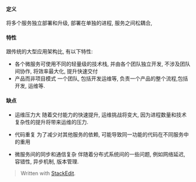 #### 定义

将多个服务独立部署和升级, 部署在单独的进程, 服务之间松耦合, 

#### 特性
跟传统的大型应用架构比, 有以下特性: 

* 各个微服务可使用不同的轻量级的技术栈, 并由各个团队独立开发, 不涉及团队间协作, 将效率最大化, 提升快速交付
* 产品而非项目模式
一个团队, 包括开发运维等, 负责一个产品的整个流程,包括开发, 运维等. 

#### 缺点

* 运维压力大
随着交付能力的快速提升, 运维挑战将变大, 因为进程数量和技术复杂性的提升将带来运维的压力. 

* 代码重复
为了减少对其他服务的依赖, 可能导致同一功能的代码在不同服务中的重用

* 微服务间的同步和通信复杂
伴随着分布式系统间的一些问题, 例如网络延迟, 容错性, 异步机制, 版本管理. 



> Written with [StackEdit](https://stackedit.io/).
<!--stackedit_data:
eyJoaXN0b3J5IjpbLTU5Njc3MV19
-->